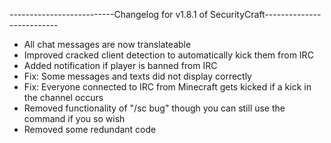 --------------------------Changelog for v1.8.1 of SecurityCraft--------------------------

- All chat messages are now translateable
- Improved cracked client detection to automatically kick them from IRC
- Added notification if player is banned from IRC
- Fix: Some messages and texts did not display correctly
- Fix: Everyone connected to IRC from Minecraft gets kicked if a kick in the channel occurs
- Removed functionality of "/sc bug" though you can still use the command if you so wish 
- Removed some redundant code
